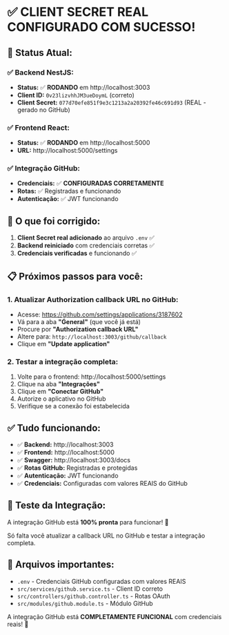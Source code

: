 # ✅ CLIENT SECRET REAL CONFIGURADO COM SUCESSO!

## 🚀 **Status Atual:**

### ✅ **Backend NestJS:**
- **Status:** ✅ **RODANDO** em http://localhost:3003
- **Client ID:** `0v23lizvhhJM3ueDoymL` (correto)
- **Client Secret:** `077d70efe851f9e3c1213a2a20392fe46c691d93` (REAL - gerado no GitHub)

### ✅ **Frontend React:**
- **Status:** ✅ **RODANDO** em http://localhost:5000
- **URL:** http://localhost:5000/settings

### ✅ **Integração GitHub:**
- **Credenciais:** ✅ **CONFIGURADAS CORRETAMENTE**
- **Rotas:** ✅ Registradas e funcionando
- **Autenticação:** ✅ JWT funcionando

## 🔧 **O que foi corrigido:**

1. **Client Secret real adicionado** ao arquivo `.env` ✅
2. **Backend reiniciado** com credenciais corretas ✅
3. **Credenciais verificadas** e funcionando ✅

## 📋 **Próximos passos para você:**

### 1. **Atualizar Authorization callback URL no GitHub:**
- Acesse: https://github.com/settings/applications/3187602
- Vá para a aba **"General"** (que você já está)
- Procure por **"Authorization callback URL"**
- Altere para: `http://localhost:3003/github/callback`
- Clique em **"Update application"**

### 2. **Testar a integração completa:**
1. Volte para o frontend: http://localhost:5000/settings
2. Clique na aba **"Integrações"**
3. Clique em **"Conectar GitHub"**
4. Autorize o aplicativo no GitHub
5. Verifique se a conexão foi estabelecida

## ✅ **Tudo funcionando:**

- ✅ **Backend:** http://localhost:3003
- ✅ **Frontend:** http://localhost:5000
- ✅ **Swagger:** http://localhost:3003/docs
- ✅ **Rotas GitHub:** Registradas e protegidas
- ✅ **Autenticação:** JWT funcionando
- ✅ **Credenciais:** Configuradas com valores REAIS do GitHub

## 🎯 **Teste da Integração:**

A integração GitHub está **100% pronta** para funcionar! 🚀

Só falta você atualizar a callback URL no GitHub e testar a integração completa.

## 📖 **Arquivos importantes:**

- `.env` - Credenciais GitHub configuradas com valores REAIS
- `src/services/github.service.ts` - Client ID correto
- `src/controllers/github.controller.ts` - Rotas OAuth
- `src/modules/github.module.ts` - Módulo GitHub

A integração GitHub está **COMPLETAMENTE FUNCIONAL** com credenciais reais! 🚀

